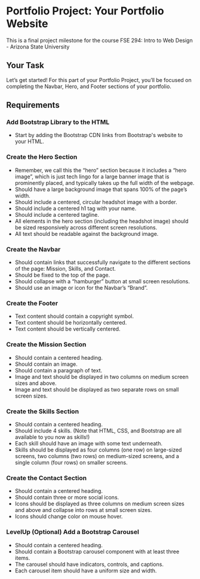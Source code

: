 # Portfolio Project: Your Portfolio Website
This is a final project milestone for the course FSE 294: Intro to Web Design - Arizona State University

## Your Task
Let’s get started! For this part of your Portfolio Project, you’ll be focused on completing the Navbar, Hero, and Footer sections of your portfolio.

## Requirements

### Add Bootstrap Library to the HTML
- Start by adding the Bootstrap CDN links from Bootstrap's website to your HTML. 

### Create the Hero Section
- Remember, we call this the “hero” section because it includes a “hero image”, which is just tech lingo for a large banner image that is prominently placed, and typically takes up the full width of the webpage.
- Should have a large background image that spans 100% of the page’s width.
- Should include a centered, circular headshot image with a border.
- Should include a centered h1 tag with your name.
- Should include a centered tagline.
- All elements in the hero section (including the headshot image) should be sized responsively across different screen resolutions.
- All text should be readable against the background image.

### Create the Navbar
- Should contain links that successfully navigate to the different sections of the page: Mission, Skills, and Contact.
- Should be fixed to the top of the page.
- Should collapse with a “hamburger” button at small screen resolutions.
- Should use an image or icon for the Navbar’s “Brand”.

### Create the Footer
- Text content should contain a copyright symbol.
- Text content should be horizontally centered.
- Text content should be vertically centered.

### Create the Mission Section
- Should contain a centered heading. 
- Should contain an image.
- Should contain a paragraph of text.
- Image and text should be displayed in two columns on medium screen sizes and above.
- Image and text should be displayed as two separate rows on small screen sizes. 

### Create the Skills Section
- Should contain a centered heading.
- Should include 4 skills. (Note that HTML, CSS, and Bootstrap are all available to you now as skills!)
- Each skill should have an image with some text underneath.
- Skills should be displayed as four columns (one row) on large-sized screens, two columns (two rows) on medium-sized screens, and a single column (four rows) on smaller screens.

### Create the Contact Section
- Should contain a centered heading.
- Should contain three or more social icons.
- Icons should be displayed as three columns on medium screen sizes and above and collapse into rows at small screen sizes.
- Icons should change color on mouse hover.

### LevelUp (Optional) Add a Bootstrap Carousel 
- Should contain a centered heading.
- Should contain a Bootstrap carousel component with at least three items.
- The carousel should have indicators, controls, and captions.
- Each carousel item should have a uniform size and width.

